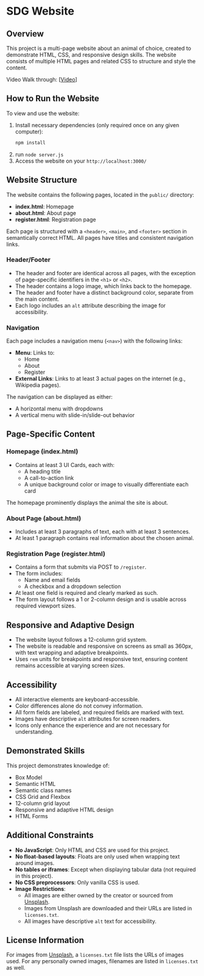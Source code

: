 # SDG Website

## Overview

This project is a multi-page website about an animal of choice, created to demonstrate HTML, CSS, and responsive design skills. The website consists of multiple HTML pages and related CSS to structure and style the content.

Video Walk through: [[Video](https://drive.google.com/file/d/1ajrwoKQbtrYTP1wBSnNDW3rXulznS7f6/view?usp=sharing)]

## How to Run the Website

To view and use the website:

1. Install necessary dependencies (only required once on any given computer):
   ```bash
   npm install
   ```
2. run `node server.js`
3. Access the website on your `http://localhost:3000/`

## Website Structure

The website contains the following pages, located in the `public/` directory:

- **index.html**: Homepage
- **about.html**: About page
- **register.html**: Registration page

Each page is structured with a `<header>`, `<main>`, and `<footer>` section in semantically correct HTML. All pages have titles and consistent navigation links.

### Header/Footer

- The header and footer are identical across all pages, with the exception of page-specific identifiers in the `<h1>` or `<h2>`.
- The header contains a logo image, which links back to the homepage.
- The header and footer have a distinct background color, separate from the main content.
- Each logo includes an `alt` attribute describing the image for accessibility.

### Navigation

Each page includes a navigation menu (`<nav>`) with the following links:

- **Menu**: Links to:
  - Home
  - About
  - Register
- **External Links**: Links to at least 3 actual pages on the internet (e.g., Wikipedia pages).

The navigation can be displayed as either:

- A horizontal menu with dropdowns
- A vertical menu with slide-in/slide-out behavior

## Page-Specific Content

### Homepage (index.html)

- Contains at least 3 UI Cards, each with:
  - A heading title
  - A call-to-action link
  - A unique background color or image to visually differentiate each card

The homepage prominently displays the animal the site is about.

### About Page (about.html)

- Includes at least 3 paragraphs of text, each with at least 3 sentences.
- At least 1 paragraph contains real information about the chosen animal.

### Registration Page (register.html)

- Contains a form that submits via POST to `/register`.
- The form includes:
  - Name and email fields
  - A checkbox and a dropdown selection
- At least one field is required and clearly marked as such.
- The form layout follows a 1 or 2-column design and is usable across required viewport sizes.

## Responsive and Adaptive Design

- The website layout follows a 12-column grid system.
- The website is readable and responsive on screens as small as 360px, with text wrapping and adaptive breakpoints.
- Uses `rem` units for breakpoints and responsive text, ensuring content remains accessible at varying screen sizes.

## Accessibility

- All interactive elements are keyboard-accessible.
- Color differences alone do not convey information.
- All form fields are labeled, and required fields are marked with text.
- Images have descriptive `alt` attributes for screen readers.
- Icons only enhance the experience and are not necessary for understanding.

## Demonstrated Skills

This project demonstrates knowledge of:

- Box Model
- Semantic HTML
- Semantic class names
- CSS Grid and Flexbox
- 12-column grid layout
- Responsive and adaptive HTML design
- HTML Forms

## Additional Constraints

- **No JavaScript**: Only HTML and CSS are used for this project.
- **No float-based layouts**: Floats are only used when wrapping text around images.
- **No tables or iframes**: Except when displaying tabular data (not required in this project).
- **No CSS preprocessors**: Only vanilla CSS is used.
- **Image Restrictions**:
  - All images are either owned by the creator or sourced from [Unsplash](http://unsplash.com).
  - Images from Unsplash are downloaded and their URLs are listed in `licenses.txt`.
  - All images have descriptive `alt` text for accessibility.

## License Information

For images from [Unsplash](http://unsplash.com), a `licenses.txt` file lists the URLs of images used. For any personally owned images, filenames are listed in `licenses.txt` as well.
